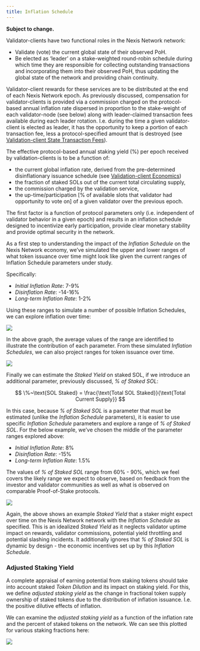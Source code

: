 ```yaml
---
title: Inflation Schedule
---
```


**Subject to change.**

Validator-clients have two functional roles in the Nexis Network network:

- Validate \(vote\) the current global state of their observed PoH.
- Be elected as ‘leader’ on a stake-weighted round-robin schedule during which time they are responsible for collecting outstanding transactions and incorporating them into their observed PoH, thus updating the global state of the network and providing chain continuity.

Validator-client rewards for these services are to be distributed at the end of each Nexis Network epoch. As previously discussed, compensation for validator-clients is provided via a commission charged on the protocol-based annual inflation rate dispersed in proportion to the stake-weight of each validator-node \(see below\) along with leader-claimed transaction fees available during each leader rotation. I.e. during the time a given validator-client is elected as leader, it has the opportunity to keep a portion of each transaction fee, less a protocol-specified amount that is destroyed \(see [Validation-client State Transaction Fees](ed_vce_state_validation_transaction_fees.md)\).

The effective protocol-based annual staking yield \(%\) per epoch received by validation-clients is to be a function of:

- the current global inflation rate, derived from the pre-determined disinflationary issuance schedule \(see [Validation-client Economics](ed_vce_overview.md)\)
- the fraction of staked SOLs out of the current total circulating supply,
- the commission charged by the validation service,
- the up-time/participation \[% of available slots that validator had opportunity to vote on\] of a given validator over the previous epoch.

The first factor is a function of protocol parameters only \(i.e. independent of validator behavior in a given epoch\) and results in an inflation schedule designed to incentivize early participation, provide clear monetary stability and provide optimal security in the network.

As a first step to understanding the impact of the _Inflation Schedule_ on the Nexis Network economy, we’ve simulated the upper and lower ranges of what token issuance over time might look like given the current ranges of Inflation Schedule parameters under study.

Specifically:

- _Initial Inflation Rate_: 7-9%
- _Disinflation Rate_: -14-16%
- _Long-term Inflation Rate_: 1-2%

Using these ranges to simulate a number of possible Inflation Schedules, we can explore inflation over time:

![](/img/p_inflation_schedule_ranges_w_comments.png)

In the above graph, the average values of the range are identified to illustrate the contribution of each parameter.
From these simulated _Inflation Schedules_, we can also project ranges for token issuance over time.

![](/img/p_total_supply_ranges.png)

Finally we can estimate the _Staked Yield_ on staked SOL, if we introduce an additional parameter, previously discussed, _% of Staked SOL_:

$$
\%~\text{SOL Staked} = \frac{\text{Total SOL Staked}}{\text{Total Current Supply}}
$$

In this case, because _% of Staked SOL_ is a parameter that must be estimated (unlike the _Inflation Schedule_ parameters), it is easier to use specific _Inflation Schedule_ parameters and explore a range of _% of Staked SOL_. For the below example, we’ve chosen the middle of the parameter ranges explored above:

- _Initial Inflation Rate_: 8%
- _Disinflation Rate_: -15%
- _Long-term Inflation Rate_: 1.5%

The values of _% of Staked SOL_ range from 60% - 90%, which we feel covers the likely range we expect to observe, based on feedback from the investor and validator communities as well as what is observed on comparable Proof-of-Stake protocols.

![](/img/p_ex_staked_yields.png)

Again, the above shows an example _Staked Yield_ that a staker might expect over time on the Nexis Network network with the _Inflation Schedule_ as specified. This is an idealized _Staked Yield_ as it neglects validator uptime impact on rewards, validator commissions, potential yield throttling and potential slashing incidents. It additionally ignores that _% of Staked SOL_ is dynamic by design - the economic incentives set up by this _Inflation Schedule_.

### Adjusted Staking Yield

A complete appraisal of earning potential from staking tokens should take into account staked _Token Dilution_ and its impact on staking yield. For this, we define _adjusted staking yield_ as the change in fractional token supply ownership of staked tokens due to the distribution of inflation issuance. I.e. the positive dilutive effects of inflation.

We can examine the _adjusted staking yield_ as a function of the inflation rate and the percent of staked tokens on the network. We can see this plotted for various staking fractions here:

![](/img/p_ex_staked_dilution.png)
